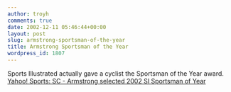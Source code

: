 ```yaml
---
author: troyh
comments: true
date: 2002-12-11 05:46:44+00:00
layout: post
slug: armstrong-sportsman-of-the-year
title: Armstrong Sportsman of the Year
wordpress_id: 1807
---
```


Sports Illustrated actually gave a cyclist the Sportsman of the Year award. [Yahoo! Sports: SC - Armstrong selected 2002 SI Sportsman of Year](http://sports.yahoo.com/m/sc/news/ap/20021208/ap-si-sportsman.html)
